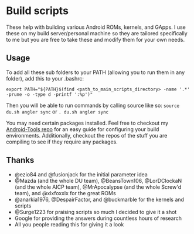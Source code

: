 # Build scripts

These help with building various Android ROMs, kernels, and GApps. I use these on my build server/personal machine so they are tailored specifically to me but you are free to take these and modify them for your own needs.

## Usage
To add all these sub folders to your PATH (allowing you to run them in any folder), add this to your .bashrc:

`export PATH="${PATH}$(find <path_to_main_scripts_directory> -name '.*' -prune -o -type d -printf ':%p')"`

Then you will be able to run commands by calling source like so:
`source du.sh angler sync` or  `. du.sh angler sync`

You may need certain packages installed. Feel free to checkout my [Android-Tools repo](https://github.com/nathanchance/Android-Tools) for an easy guide for configuring your build environments. Additionally, checkout the repos of the stuff you are compiling to see if they require any packages.

## Thanks
- @ezio84 and @fusionjack for the initial parameter idea
- @Mazda (and the whole DU team), @BeansTown106, @LorDClockaN (and the whole AICP team), @MrApocalypse (and the whole Screw'd team), and @xlxfoxxlx for the great ROMs
- @anarkia1976, @DespairFactor, and @buckmarble for the kernels and scripts
- @Surge1223 for praising scripts so much I decided to give it a shot
- Google for providing the answers during countless hours of research
- All you people reading this for giving it a look
